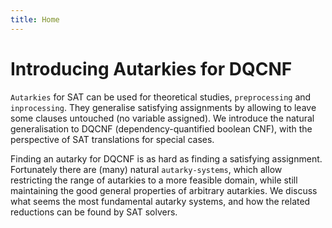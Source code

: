 ```yaml
---
title: Home
---
```

<!--
<div> 
    <img src="{{ '/images/qbf3.png' | absolute_url }}" alt="jekyll icon" style="width:50%;height:30%" >
</div> -->

# Introducing Autarkies for DQCNF 

`Autarkies` for SAT can be used for theoretical studies, `preprocessing` and `inprocessing`. 
They generalise satisfying assignments by allowing to leave some clauses untouched (no variable assigned).
We introduce the natural generalisation to DQCNF (dependency-quantified
boolean CNF), with the perspective of SAT translations for special cases.

Finding an autarky for DQCNF is as hard as finding a satisfying assignment. 
Fortunately there are (many) natural `autarky-systems`, which
allow restricting the range of autarkies to a more feasible domain, while
still maintaining the good general properties of arbitrary autarkies. We
discuss what seems the most fundamental autarky systems, and how the
related reductions can be found by SAT solvers.

<!--Watch [workshop screen cast](https://youtu.be/SWVjQsvQocA){:target="_blank"} (2017) for full content.-->


